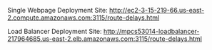Single Webpage Deployment Site:
http://ec2-3-15-219-66.us-east-2.compute.amazonaws.com:3115/route-delays.html

Load Balancer Deployment Site:
http://mpcs53014-loadbalancer-217964685.us-east-2.elb.amazonaws.com:3115/route-delays.html

